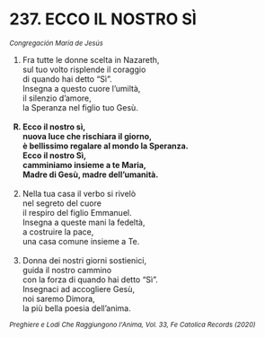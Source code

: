 # 237. ECCO IL NOSTRO SÌ

<sub><i>Congregación María de Jesús</i></sub>
<ol>
	<li>Fra tutte le donne scelta in Nazareth,<br>
		sul tuo volto risplende il coraggio<br>
		di quando hai detto “Sì”.<br>
		Insegna a questo cuore l’umiltà,<br>
		il silenzio d’amore,<br>
		la Speranza nel figlio tuo Gesù.</li><br>
	<b><li type="A" value="18">Ecco il nostro sì,<br>
		nuova luce che rischiara il giorno,<br>
		è bellissimo regalare al mondo la Speranza.<br>
		Ecco il nostro Sì,<br>
		camminiamo insieme a te Maria,<br>
		Madre di Gesù, madre dell’umanità.</li></b><br>
	<li value="2">Nella tua casa il verbo si rivelò<br>
		nel segreto del cuore<br>
		il respiro del figlio Emmanuel.<br>
		Insegna a queste mani la fedeltà,<br>
		a costruire la pace,<br>
		una casa comune insieme a Te.</li><br>
	<li>Donna dei nostri giorni sostienici,<br>
		guida il nostro cammino<br>
		con la forza di quando hai detto “Sì”.<br>
		Insegnaci ad accogliere Gesù,<br>
		noi saremo Dimora,<br>
		la più bella poesia dell’anima.</li>
</ol>
<sub><i>Preghiere e Lodi Che Raggiungono l'Anima, Vol. 33, Fe Catolica Records (2020)</i></sub>
